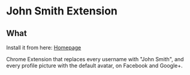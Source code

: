 John Smith Extension
====================

What
----
Install it from here: [Homepage](http://pzwart3.wdka.hro.nl/wiki/Networked_Media_Sampler/Based_on_a_true_story/best_group)

Chrome Extension that replaces every username with "John Smith", and every profile picture with the default avatar, on Facebook and Google+.